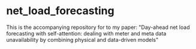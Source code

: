 # net_load_forecasting
This is the accompanying repository for to my paper: "Day-ahead net load forecasting with self-attention: dealing with meter and meta data unavailability by combining physical and data-driven models"
